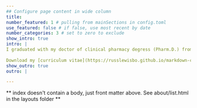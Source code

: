 ```yaml
---
## Configure page content in wide column
title: 
number_featured: 1 # pulling from mainSections in config.toml
use_featured: false # if false, use most recent by date
number_categories: 3 # set to zero to exclude
show_intro: true
intro: |
I graduated with my doctor of clinical pharmacy degress (Pharm.D.) from the University of Kansas in 1996, completed a one-year clinical pharmacy residency at Barnes-Jewish Hospital in St. Louis, Missouri and a two-year resaerch fellowship in infectious diseases at the University of Iowa in Iowa City. Afte completing my training I accepted a faculty position at the University of Houston College of Pharmacy and was a clinical pharmacist on the infectious diseases consult service at The University of Texas M.D. Anderson Cancer Center. 
  
Download my [curriculum vitae](https://russlewisbo.github.io/markdown-cv/)
show_outro: true
outro: |

---
```


** index doesn't contain a body, just front matter above.
See about/list.html in the layouts folder **